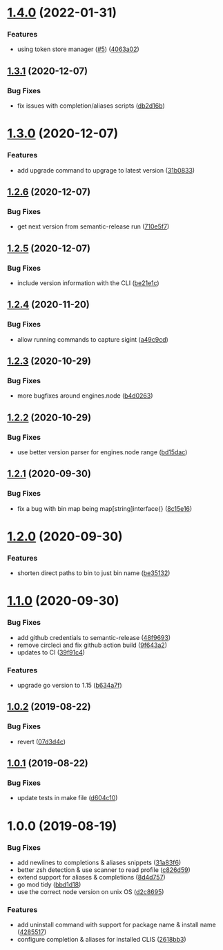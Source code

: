 # [1.4.0](https://github.com/rdaniels6813/cli-manager/compare/v1.3.1...v1.4.0) (2022-01-31)


### Features

* using token store manager ([#5](https://github.com/rdaniels6813/cli-manager/issues/5)) ([4063a02](https://github.com/rdaniels6813/cli-manager/commit/4063a0256e8ac2e15aa305eb852ce7ff030c8c69))

## [1.3.1](https://github.com/rdaniels6813/cli-manager/compare/v1.3.0...v1.3.1) (2020-12-07)


### Bug Fixes

* fix issues with completion/aliases scripts ([db2d16b](https://github.com/rdaniels6813/cli-manager/commit/db2d16bd871acc2e89bb6b30fb8aef893e8d139c))

# [1.3.0](https://github.com/rdaniels6813/cli-manager/compare/v1.2.6...v1.3.0) (2020-12-07)


### Features

* add upgrade command to upgrage to latest version ([31b0833](https://github.com/rdaniels6813/cli-manager/commit/31b08338a4241bf5ccf250b1fc9eed3cb12ea94d))

## [1.2.6](https://github.com/rdaniels6813/cli-manager/compare/v1.2.5...v1.2.6) (2020-12-07)


### Bug Fixes

* get next version from semantic-release run ([710e5f7](https://github.com/rdaniels6813/cli-manager/commit/710e5f7f211b0f0965d932614c7fef779cee2d7f))

## [1.2.5](https://github.com/rdaniels6813/cli-manager/compare/v1.2.4...v1.2.5) (2020-12-07)


### Bug Fixes

* include version information with the CLI ([be21e1c](https://github.com/rdaniels6813/cli-manager/commit/be21e1ce96f3dad0e9e93f78672202ac2c143a34))

## [1.2.4](https://github.com/rdaniels6813/cli-manager/compare/v1.2.3...v1.2.4) (2020-11-20)


### Bug Fixes

* allow running commands to capture sigint ([a49c9cd](https://github.com/rdaniels6813/cli-manager/commit/a49c9cdb01365647885baa9251485037881d8631))

## [1.2.3](https://github.com/rdaniels6813/cli-manager/compare/v1.2.2...v1.2.3) (2020-10-29)


### Bug Fixes

* more bugfixes around engines.node ([b4d0263](https://github.com/rdaniels6813/cli-manager/commit/b4d02630b5a76f774639f7d940c477adb927f451))

## [1.2.2](https://github.com/rdaniels6813/cli-manager/compare/v1.2.1...v1.2.2) (2020-10-29)


### Bug Fixes

* use better version parser for engines.node range ([bd15dac](https://github.com/rdaniels6813/cli-manager/commit/bd15dac823a578a166eaf9c011bd8ecad403e3f6))

## [1.2.1](https://github.com/rdaniels6813/cli-manager/compare/v1.2.0...v1.2.1) (2020-09-30)


### Bug Fixes

* fix a bug with bin map being map[string]interface{} ([8c15e16](https://github.com/rdaniels6813/cli-manager/commit/8c15e1647d68d73afc8cc51bf8988466caed6820))

# [1.2.0](https://github.com/rdaniels6813/cli-manager/compare/v1.1.0...v1.2.0) (2020-09-30)


### Features

* shorten direct paths to bin to just bin name ([be35132](https://github.com/rdaniels6813/cli-manager/commit/be35132661e1891bdba190072b750e228c687ab2))

# [1.1.0](https://github.com/rdaniels6813/cli-manager/compare/v1.0.2...v1.1.0) (2020-09-30)


### Bug Fixes

* add github credentials to semantic-release ([48f9693](https://github.com/rdaniels6813/cli-manager/commit/48f9693be1717cbecf056af8cd727f3500ef9e22))
* remove circleci and fix github action build ([9f643a2](https://github.com/rdaniels6813/cli-manager/commit/9f643a29281ee859a4cb5fcfae17fbd5fc4fa609))
* updates to CI ([39f91c4](https://github.com/rdaniels6813/cli-manager/commit/39f91c4bf983875f137056382180e2738a6d2a97))


### Features

* upgrade go version to 1.15 ([b634a7f](https://github.com/rdaniels6813/cli-manager/commit/b634a7fa6a10b8cdd98e4d0ef7617f7119e2803d))

## [1.0.2](https://github.com/rdaniels6813/cli-manager/compare/v1.0.1...v1.0.2) (2019-08-22)


### Bug Fixes

* revert ([07d3d4c](https://github.com/rdaniels6813/cli-manager/commit/07d3d4c))

## [1.0.1](https://github.com/rdaniels6813/cli-manager/compare/v1.0.0...v1.0.1) (2019-08-22)


### Bug Fixes

* update tests in make file ([d604c10](https://github.com/rdaniels6813/cli-manager/commit/d604c10))

# 1.0.0 (2019-08-19)


### Bug Fixes

* add newlines to completions & aliases snippets ([31a83f6](https://github.com/rdaniels6813/cli-manager/commit/31a83f6))
* better zsh detection & use scanner to read profile ([c826d59](https://github.com/rdaniels6813/cli-manager/commit/c826d59))
* extend support for aliases & completions ([8d4d757](https://github.com/rdaniels6813/cli-manager/commit/8d4d757))
* go mod tidy ([bbd1d18](https://github.com/rdaniels6813/cli-manager/commit/bbd1d18))
* use the correct node version on unix OS ([d2c8695](https://github.com/rdaniels6813/cli-manager/commit/d2c8695))


### Features

* add uninstall command with support for package name & install name ([4285517](https://github.com/rdaniels6813/cli-manager/commit/4285517))
* configure completion & aliases for installed CLIS ([2618bb3](https://github.com/rdaniels6813/cli-manager/commit/2618bb3))
